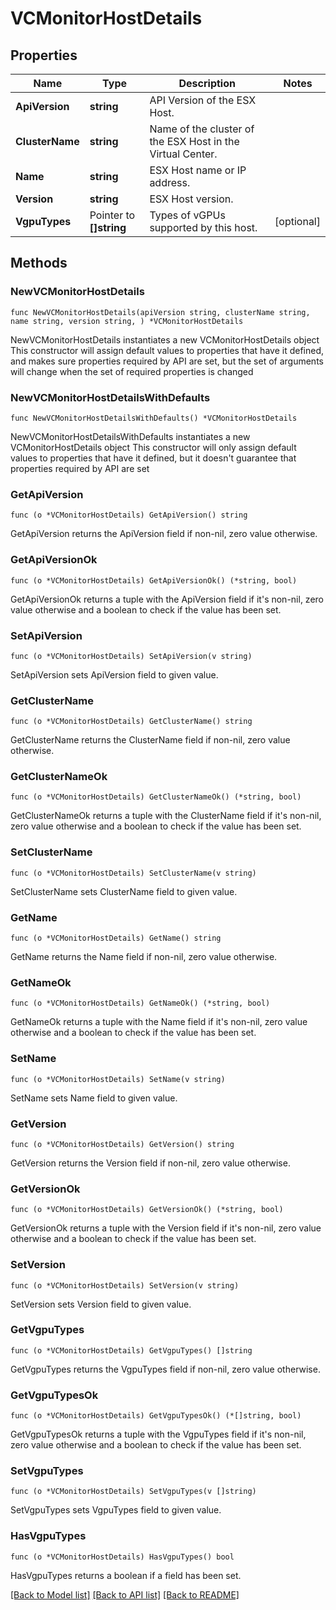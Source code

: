 # VCMonitorHostDetails

## Properties

Name | Type | Description | Notes
------------ | ------------- | ------------- | -------------
**ApiVersion** | **string** | API Version of the ESX Host. | 
**ClusterName** | **string** | Name of the cluster of the ESX Host in the Virtual Center. | 
**Name** | **string** | ESX Host name or IP address. | 
**Version** | **string** | ESX Host version. | 
**VgpuTypes** | Pointer to **[]string** | Types of vGPUs supported by this host. | [optional] 

## Methods

### NewVCMonitorHostDetails

`func NewVCMonitorHostDetails(apiVersion string, clusterName string, name string, version string, ) *VCMonitorHostDetails`

NewVCMonitorHostDetails instantiates a new VCMonitorHostDetails object
This constructor will assign default values to properties that have it defined,
and makes sure properties required by API are set, but the set of arguments
will change when the set of required properties is changed

### NewVCMonitorHostDetailsWithDefaults

`func NewVCMonitorHostDetailsWithDefaults() *VCMonitorHostDetails`

NewVCMonitorHostDetailsWithDefaults instantiates a new VCMonitorHostDetails object
This constructor will only assign default values to properties that have it defined,
but it doesn't guarantee that properties required by API are set

### GetApiVersion

`func (o *VCMonitorHostDetails) GetApiVersion() string`

GetApiVersion returns the ApiVersion field if non-nil, zero value otherwise.

### GetApiVersionOk

`func (o *VCMonitorHostDetails) GetApiVersionOk() (*string, bool)`

GetApiVersionOk returns a tuple with the ApiVersion field if it's non-nil, zero value otherwise
and a boolean to check if the value has been set.

### SetApiVersion

`func (o *VCMonitorHostDetails) SetApiVersion(v string)`

SetApiVersion sets ApiVersion field to given value.


### GetClusterName

`func (o *VCMonitorHostDetails) GetClusterName() string`

GetClusterName returns the ClusterName field if non-nil, zero value otherwise.

### GetClusterNameOk

`func (o *VCMonitorHostDetails) GetClusterNameOk() (*string, bool)`

GetClusterNameOk returns a tuple with the ClusterName field if it's non-nil, zero value otherwise
and a boolean to check if the value has been set.

### SetClusterName

`func (o *VCMonitorHostDetails) SetClusterName(v string)`

SetClusterName sets ClusterName field to given value.


### GetName

`func (o *VCMonitorHostDetails) GetName() string`

GetName returns the Name field if non-nil, zero value otherwise.

### GetNameOk

`func (o *VCMonitorHostDetails) GetNameOk() (*string, bool)`

GetNameOk returns a tuple with the Name field if it's non-nil, zero value otherwise
and a boolean to check if the value has been set.

### SetName

`func (o *VCMonitorHostDetails) SetName(v string)`

SetName sets Name field to given value.


### GetVersion

`func (o *VCMonitorHostDetails) GetVersion() string`

GetVersion returns the Version field if non-nil, zero value otherwise.

### GetVersionOk

`func (o *VCMonitorHostDetails) GetVersionOk() (*string, bool)`

GetVersionOk returns a tuple with the Version field if it's non-nil, zero value otherwise
and a boolean to check if the value has been set.

### SetVersion

`func (o *VCMonitorHostDetails) SetVersion(v string)`

SetVersion sets Version field to given value.


### GetVgpuTypes

`func (o *VCMonitorHostDetails) GetVgpuTypes() []string`

GetVgpuTypes returns the VgpuTypes field if non-nil, zero value otherwise.

### GetVgpuTypesOk

`func (o *VCMonitorHostDetails) GetVgpuTypesOk() (*[]string, bool)`

GetVgpuTypesOk returns a tuple with the VgpuTypes field if it's non-nil, zero value otherwise
and a boolean to check if the value has been set.

### SetVgpuTypes

`func (o *VCMonitorHostDetails) SetVgpuTypes(v []string)`

SetVgpuTypes sets VgpuTypes field to given value.

### HasVgpuTypes

`func (o *VCMonitorHostDetails) HasVgpuTypes() bool`

HasVgpuTypes returns a boolean if a field has been set.


[[Back to Model list]](../README.md#documentation-for-models) [[Back to API list]](../README.md#documentation-for-api-endpoints) [[Back to README]](../README.md)


